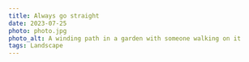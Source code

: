 ```yaml
---
title: Always go straight
date: 2023-07-25
photo: photo.jpg
photo_alt: A winding path in a garden with someone walking on it
tags: Landscape
---
```

